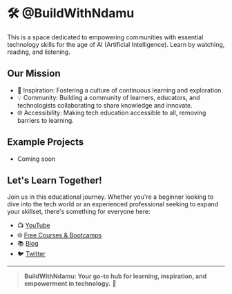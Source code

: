 # 🛠️ @BuildWithNdamu

This is a space dedicated to empowering communities with essential technology skills for the age of AI (Artificial Intelligence). Learn by watching, reading, and listening.


## Our  Mission

- 🧐 Inspiration: Fostering a culture of continuous learning and exploration.
- 💡 Community: Building a community of learners, educators, and technologists collaborating to share knowledge and innovate.
- 🌐 Accessibility: Making tech education accessible to all, removing barriers to learning.

## Example Projects

- Coming soon


## Let's Learn Together!

Join us in this educational journey. Whether you're a beginner looking to dive into the tech world or an experienced professional seeking to expand your skillset, there's something for everyone here:

- 📺 [YouTube](https://www.youtube.com/@BuildWithNdamu)
- 🌐 [Free Courses & Bootcamps](https://learn.ndamulelo.co.za/)
- 📚 [Blog](https://blog.ndamulelo.co.za/blog/personal-growth/beginner-tech-resources)
- 🐦 [Twitter](https://twitter.com/BuildWithNdamu)

---

> **BuildWithNdamu: Your go-to hub for learning, inspiration, and empowerment in technology.** 🌟

<!-- This repository is a gateway to free educational content, tutorials, and resources aimed at making technology education accessible and engaging. Join our community and start building your tech future today. -->

